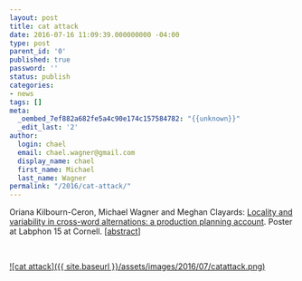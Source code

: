 ```yaml
---
layout: post
title: cat attack
date: 2016-07-16 11:09:39.000000000 -04:00
type: post
parent_id: '0'
published: true
password: ''
status: publish
categories:
- news
tags: []
meta:
  _oembed_7ef882a682fe5a4c90e174c157584782: "{{unknown}}"
  _edit_last: '2'
author:
  login: chael
  email: chael.wagner@gmail.com
  display_name: chael
  first_name: Michael
  last_name: Wagner
permalink: "/2016/cat-attack/"
---
```

Oriana Kilbourn-Ceron, Michael Wagner and Meghan Clayards: [Locality and variability in cross-word alternations: a production planning account](http://prosodylab.org/~chael/papers/kilbourn-ceron_et_al_Labphon2016.pdf). Poster at Labphon 15 at Cornell. [[abstract](http://labphon.org/labphon15/long_abstracts/LabPhon15_Revised_abstract_275.pdf)]

&nbsp;

[![cat attack]({{ site.baseurl }}/assets/images/2016/07/catattack.png)](http://prosodylab.org/~chael/papers/kilbourn-ceron_et_al_Labphon2016.pdf)

&nbsp;

